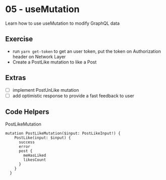 # 05 - useMutation

Learn how to use useMutation to modify GraphQL data

## Exercise

- run `yarn get-token` to get an user token, put the token on Authorization header on Network Layer
- Create a PostLike mutation to like a Post

## Extras

- [ ] implement PostUnLike mutation
- [ ] add optimistic response to provide a fast feedback to user

## Code Helpers

PostLikeMutation
```
mutation PostLikeMutation($input: PostLikeInput!) {
    PostLike(input: $input) {
      success
      error
      post {
        meHasLiked
        likesCount
      }
    }
  }
```
